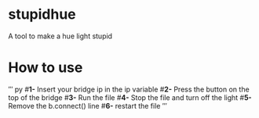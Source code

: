 # stupidhue
A tool to make a hue light stupid
# How to use
′′′
py
#**1-** Insert your bridge ip in the ip variable
#**2-** Press the button on the top of the bridge
#**3-** Run the file
#**4-** Stop the file and turn off the light
#**5-** Remove the b.connect() line
#**6-** restart the file
′′′
